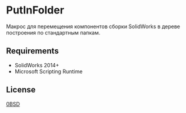 ﻿# PutInFolder

Макрос для перемещения компонентов сборки SolidWorks в дереве построения по стандартным папкам.

## Requirements

- SolidWorks 2014+
- Microsoft Scripting Runtime

## License

[0BSD](https://opensource.org/licenses/0BSD)
